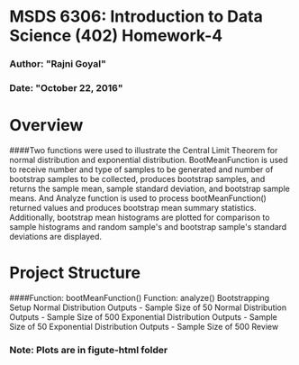 # MSDS 6306: Introduction to Data Science (402) Homework-4
### Author: "Rajni Goyal"
### Date: "October 22, 2016"

# Overview
####Two functions were used to illustrate the Central Limit Theorem for normal distribution and exponential distribution.
BootMeanFunction is used to receive number and type of samples to be generated and number of bootstrap samples to be collected, 
produces bootstrap samples, and returns the sample mean, sample standard deviation, and bootstrap sample means. 
And Analyze function is used to process bootMeanFunction() returned values and produces bootstrap mean summary statistics. 
Additionally, bootstrap mean histograms are plotted for comparison to sample histograms and random sample's and bootstrap sample's 
standard deviations are displayed.

# Project Structure

####Function: bootMeanFunction()
Function: analyze()
Bootstrapping Setup
Normal Distribution Outputs - Sample Size of 50
Normal Distribution Outputs - Sample Size of 500
Exponential Distribution Outputs - Sample Size of 50
Exponential Distribution Outputs - Sample Size of 500
Review

### Note: Plots are in figute-html folder

